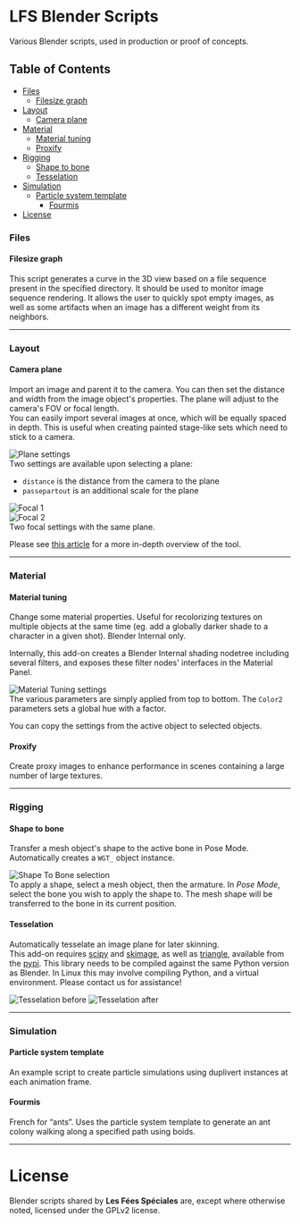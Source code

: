 # LFS Blender Scripts

Various Blender scripts, used in production or proof of concepts.

## Table of Contents

* [Files](#files)
  * [Filesize graph](#filesize-graph)
* [Layout](#layout)
  * [Camera plane](#camera-plane)
* [Material](#material)
  * [Material tuning](#material-tuning)
  * [Proxify](#proxify)
* [Rigging](#rigging)
  * [Shape to bone](#shape-to-bone)
  * [Tesselation](#tesselation)
* [Simulation](#simulation)
  * [Particle system template](#particle-system-template)
    * [Fourmis](#fourmis)
* [License](#license)

### Files
#### Filesize graph
This script generates a curve in the 3D view based on a file sequence present in the specified directory. It should be used to monitor image sequence rendering. It allows the user to quickly spot empty images, as well as some artifacts when an image has a different weight from its neighbors.

---
### Layout
#### Camera plane
Import an image and parent it to the camera. You can then set the distance and width from the image object's properties. The plane will adjust to the camera's FOV or focal length.  
You can easily import several images at once, which will be equally spaced in depth. This is useful when creating painted stage-like sets which need to stick to a camera.

![Plane settings](docs/camera_plane_props.png "Camera Custom Properties")  
Two settings are available upon selecting a plane:
* `distance` is the distance from the camera to the plane
* `passepartout` is an additional scale for the plane

![Focal 1](docs/camera_plane_focal1.png "Focal 1")  
![Focal 2](docs/camera_plane_focal2.png "Focal 2")  
Two focal settings with the same plane.

Please see [this article](http://la-cuisine.les-fees-speciales.coop/2017/10/21/cameraplane-a-tool-for-2d-sets/) for a more in-depth overview of the tool.

---
### Material
#### Material tuning
Change some material properties. Useful for recolorizing textures on multiple objects at the same time (eg. add a globally darker shade to a character in a given shot). Blender Internal only.

Internally, this add-on creates a Blender Internal shading nodetree including several filters, and exposes these filter nodes' interfaces in the Material Panel.

![Material Tuning settings](docs/material_tuning_settings.png "Material Tuning settings")  
The various parameters are simply applied from top to bottom. The `Color2` parameters sets a global hue with a factor.

You can copy the settings from the active object to selected objects.

#### Proxify
Create proxy images to enhance performance in scenes containing a large number of large textures.

---
### Rigging
#### Shape to bone
Transfer a mesh object's shape to the active bone in Pose Mode. Automatically creates a `WGT_` object instance.

![Shape To Bone selection](docs/shape_to_bone.png "Shape To Bone selection")  
To apply a shape, select a mesh object, then the armature. In *Pose Mode*, select the bone you wish to apply the shape to. The mesh shape will be transferred to the bone in its current position.

#### Tesselation
Automatically tesselate an image plane for later skinning.  
This add-on requires [scipy](https://www.scipy.org/) and [skimage](http://scikit-image.org/), as well as [triangle](http://dzhelil.info/triangle/), available from the [pypi](https://pypi.python.org/pypi/triangle/). This library needs to be compiled against the same Python version as Blender. In Linux this may involve compiling Python, and a virtual environment. Please contact us for assistance!

![Tesselation before](docs/tesselation_before.png "Tesselation before") ![Tesselation after](docs/tesselation_after.png "Tesselation after")  

---
### Simulation
#### Particle system template
An example script to create particle simulations using duplivert instances at each animation frame.

#### Fourmis
French for “ants”. Uses the particle system template to generate an ant colony walking along a specified path using boids.

-----

# License

Blender scripts shared by **Les Fées Spéciales** are, except where otherwise noted, licensed under the GPLv2 license.
